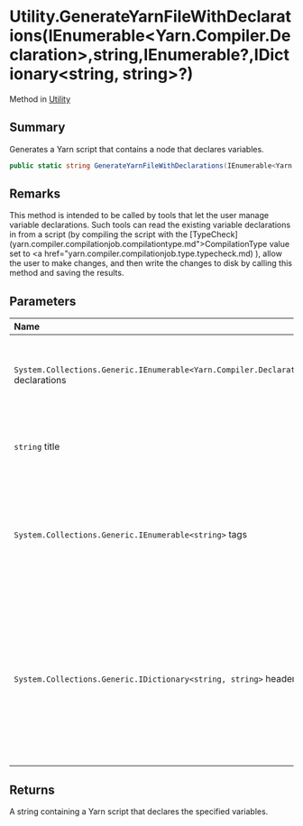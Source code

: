 # Utility.GenerateYarnFileWithDeclarations(IEnumerable<Yarn.Compiler.Declaration>,string,IEnumerable<string>?,IDictionary<string, string>?)

Method in [Utility](/docs/api/csharp/yarn.compiler.utility.md)

## Summary


Generates a Yarn script that contains a node that declares
variables.


```csharp
public static string GenerateYarnFileWithDeclarations(IEnumerable<Yarn.Compiler.Declaration> declarations, string title = "Program", IEnumerable<string>? tags = null, IDictionary<string, string>? headers = null)
```

## Remarks

This method is intended to be called by tools that let the
user manage variable declarations. Such tools can read the existing
variable declarations in from a script (by compiling the script with
the  [TypeCheck](yarn.compiler.compilationjob.compilationtype.md">CompilationType</a>  value set to   <a href="yarn.compiler.compilationjob.type.typecheck.md) ), allow the user to
make changes, and then write the changes to disk by calling this
method and saving the results.

## Parameters

|Name|Description|
|:---|:---|
|`System.Collections.Generic.IEnumerable<Yarn.Compiler.Declaration>` declarations|The collection of  [Declaration](yarn.compiler.declaration.md)  objects to include in the output.|
|`string` title|The title of the node that should be generated.|
|`System.Collections.Generic.IEnumerable<string>` tags|The collection of tags that should be generated for the node. If this is  `null` , no tags will be generated.|
|`System.Collections.Generic.IDictionary<string, string>` headers|The collection of additional headers that should be generated for the node. If this is  `null` , no additional headers will be generated.|

## Returns

A string containing a Yarn script that declares the
specified variables.

